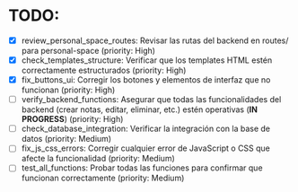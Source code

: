 # TODO:

- [x] review_personal_space_routes: Revisar las rutas del backend en routes/ para personal-space (priority: High)
- [x] check_templates_structure: Verificar que los templates HTML estén correctamente estructurados (priority: High)
- [x] fix_buttons_ui: Corregir los botones y elementos de interfaz que no funcionan (priority: High)
- [ ] verify_backend_functions: Asegurar que todas las funcionalidades del backend (crear notas, editar, eliminar, etc.) estén operativas (**IN PROGRESS**) (priority: High)
- [ ] check_database_integration: Verificar la integración con la base de datos (priority: Medium)
- [ ] fix_js_css_errors: Corregir cualquier error de JavaScript o CSS que afecte la funcionalidad (priority: Medium)
- [ ] test_all_functions: Probar todas las funciones para confirmar que funcionan correctamente (priority: Medium)
